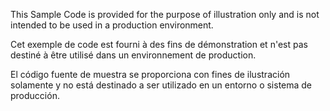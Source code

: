 ﻿
This Sample Code is provided for the purpose of illustration only and 
is not intended to be used in a production environment. 


Cet exemple de code est fourni à des fins de démonstration 
et n'est pas destiné à être utilisé dans un environnement de production.


El código fuente de muestra se proporciona con fines de ilustración solamente y
no está destinado a ser utilizado en un entorno o sistema de producción.  


